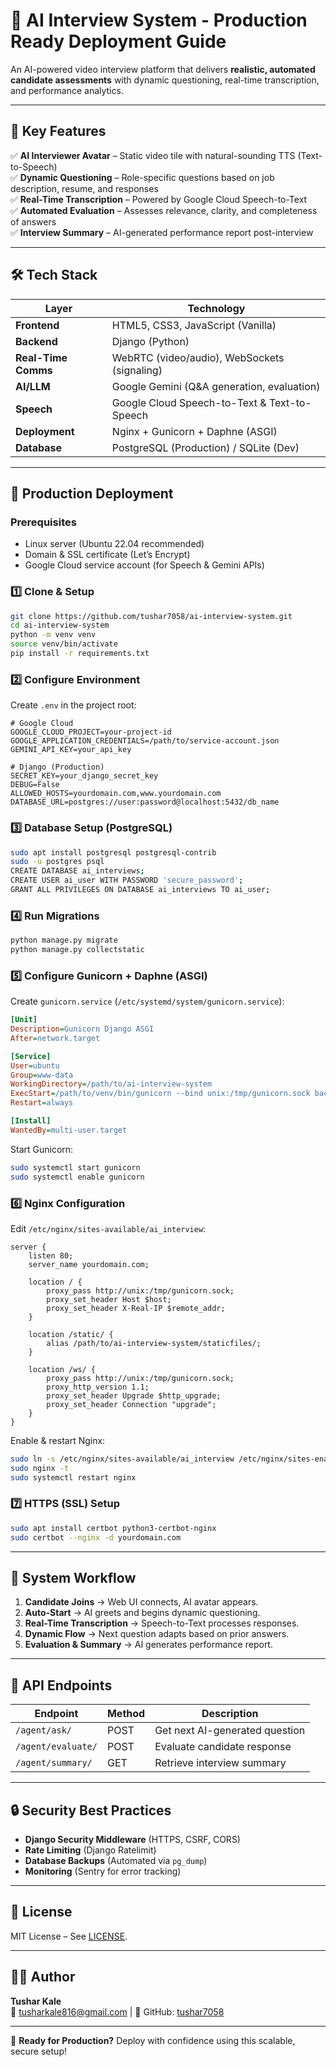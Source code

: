 # 🎯 AI Interview System - Production Ready Deployment Guide  

An AI-powered video interview platform that delivers **realistic, automated candidate assessments** with dynamic questioning, real-time transcription, and performance analytics.  

---

## 🚀 **Key Features**  

✅ **AI Interviewer Avatar** – Static video tile with natural-sounding TTS (Text-to-Speech)  
✅ **Dynamic Questioning** – Role-specific questions based on job description, resume, and responses  
✅ **Real-Time Transcription** – Powered by Google Cloud Speech-to-Text  
✅ **Automated Evaluation** – Assesses relevance, clarity, and completeness of answers  
✅ **Interview Summary** – AI-generated performance report post-interview  

---

## 🛠 **Tech Stack**  

| Layer               | Technology |
|---------------------|------------|
| **Frontend**        | HTML5, CSS3, JavaScript (Vanilla) |
| **Backend**         | Django (Python) |
| **Real-Time Comms** | WebRTC (video/audio), WebSockets (signaling) |
| **AI/LLM**          | Google Gemini (Q&A generation, evaluation) |
| **Speech**          | Google Cloud Speech-to-Text & Text-to-Speech |
| **Deployment**      | Nginx + Gunicorn + Daphne (ASGI) |
| **Database**        | PostgreSQL (Production) / SQLite (Dev) |

---

## 🚀 **Production Deployment**  

### **Prerequisites**  
- Linux server (Ubuntu 22.04 recommended)  
- Domain & SSL certificate (Let’s Encrypt)  
- Google Cloud service account (for Speech & Gemini APIs)  

### **1️⃣ Clone & Setup**  
```bash
git clone https://github.com/tushar7058/ai-interview-system.git
cd ai-interview-system
python -m venv venv
source venv/bin/activate
pip install -r requirements.txt
```

### **2️⃣ Configure Environment**  
Create `.env` in the project root:  
```env
# Google Cloud
GOOGLE_CLOUD_PROJECT=your-project-id
GOOGLE_APPLICATION_CREDENTIALS=/path/to/service-account.json
GEMINI_API_KEY=your_api_key

# Django (Production)
SECRET_KEY=your_django_secret_key
DEBUG=False
ALLOWED_HOSTS=yourdomain.com,www.yourdomain.com
DATABASE_URL=postgres://user:password@localhost:5432/db_name
```

### **3️⃣ Database Setup (PostgreSQL)**  
```bash
sudo apt install postgresql postgresql-contrib
sudo -u postgres psql
CREATE DATABASE ai_interviews;
CREATE USER ai_user WITH PASSWORD 'secure_password';
GRANT ALL PRIVILEGES ON DATABASE ai_interviews TO ai_user;
```

### **4️⃣ Run Migrations**  
```bash
python manage.py migrate
python manage.py collectstatic
```

### **5️⃣ Configure Gunicorn + Daphne (ASGI)**  
Create `gunicorn.service` (`/etc/systemd/system/gunicorn.service`):  
```ini
[Unit]
Description=Gunicorn Django ASGI
After=network.target

[Service]
User=ubuntu
Group=www-data
WorkingDirectory=/path/to/ai-interview-system
ExecStart=/path/to/venv/bin/gunicorn --bind unix:/tmp/gunicorn.sock backend.asgi:application -k uvicorn.workers.UvicornWorker
Restart=always

[Install]
WantedBy=multi-user.target
```
Start Gunicorn:  
```bash
sudo systemctl start gunicorn
sudo systemctl enable gunicorn
```

### **6️⃣ Nginx Configuration**  
Edit `/etc/nginx/sites-available/ai_interview`:  
```nginx
server {
    listen 80;
    server_name yourdomain.com;

    location / {
        proxy_pass http://unix:/tmp/gunicorn.sock;
        proxy_set_header Host $host;
        proxy_set_header X-Real-IP $remote_addr;
    }

    location /static/ {
        alias /path/to/ai-interview-system/staticfiles/;
    }

    location /ws/ {
        proxy_pass http://unix:/tmp/gunicorn.sock;
        proxy_http_version 1.1;
        proxy_set_header Upgrade $http_upgrade;
        proxy_set_header Connection "upgrade";
    }
}
```
Enable & restart Nginx:  
```bash
sudo ln -s /etc/nginx/sites-available/ai_interview /etc/nginx/sites-enabled
sudo nginx -t
sudo systemctl restart nginx
```

### **7️⃣ HTTPS (SSL) Setup**  
```bash
sudo apt install certbot python3-certbot-nginx
sudo certbot --nginx -d yourdomain.com
```

---

## 📡 **System Workflow**  

1. **Candidate Joins** → Web UI connects, AI avatar appears.  
2. **Auto-Start** → AI greets and begins dynamic questioning.  
3. **Real-Time Transcription** → Speech-to-Text processes responses.  
4. **Dynamic Flow** → Next question adapts based on prior answers.  
5. **Evaluation & Summary** → AI generates performance report.  

---

## 🔌 **API Endpoints**  

| Endpoint            | Method | Description |
|---------------------|--------|-------------|
| `/agent/ask/`       | POST   | Get next AI-generated question |
| `/agent/evaluate/`  | POST   | Evaluate candidate response |
| `/agent/summary/`   | GET    | Retrieve interview summary |

---

## 🔒 **Security Best Practices**  
- **Django Security Middleware** (HTTPS, CSRF, CORS)  
- **Rate Limiting** (Django Ratelimit)  
- **Database Backups** (Automated via `pg_dump`)  
- **Monitoring** (Sentry for error tracking)  

---

## 📜 **License**  
MIT License – See [LICENSE](LICENSE).  

---

## 👨‍💻 **Author**  
**Tushar Kale**  
📧 tusharkale816@gmail.com | 🔗 GitHub: [tushar7058](https://github.com/tushar7058)  

---

🚀 **Ready for Production?** Deploy with confidence using this scalable, secure setup!
